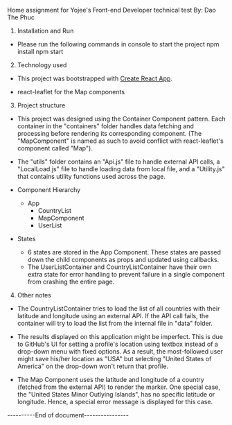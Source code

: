 Home assignment for Yojee's Front-end Developer technical test
By: Dao The Phuc

1. Installation and Run
* Please run the following commands in console to start the project
npm install
npm start

2. Technology used
* This project was bootstrapped with [Create React App](https://github.com/facebookincubator/create-react-app).

* react-leaflet for the Map components


3. Project structure
* This project was designed using the Container Component pattern. Each container in the "containers" folder handles
 data fetching and processing before rendering its corresponding component. (The "MapComponent" is named as such to avoid
 conflict with react-leaflet's component called "Map").

* The "utils" folder contains an "Api.js" file to handle external API calls, a "LocalLoad.js" file to handle loading data
from local file, and a "Utility.js" that contains utility functions used across the page.


* Component Hierarchy
  - App
    - CountryList
    - MapComponent
    - UserList

* States
  - 6 states are stored in the App Component. These states are passed down the child components as props and updated using
callbacks.
  - The UserListContainer and CountryListContainer have their own extra state for error handling to prevent failure in a
single component from crashing the entire page.

4. Other notes
* The CountryListContainer tries to load the list of all countries with their latitude and longitude using an external API.
If the API call fails, the container will try to load the list from the internal file in "data" folder.

* The results displayed on this application might be imperfect. This is due to GitHub's UI for setting a profile's location
using textbox instead of a drop-down menu with fixed options. As a result, the most-followed user might save his/her location as "USA" but
selecting "United States of America" on the drop-down won't return that profile.

* The Map Component uses the latitude and longitude of a country (fetched from the external API) to render the marker.
One special case, the "United States Minor Outlying Islands", has no specific latitude or longitude. Hence, a special
error message is displayed for this case.


----------End of document----------------
